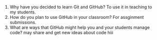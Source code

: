 1. Why have you decided to learn Git and GitHub?
To use it in teaching to my students.
2. How do you plan to use GitHub in your classroom?
For assginment submissions.
3. What are ways that GitHub might help you and your students manage code?
may share and get new ideas about code
hiii
